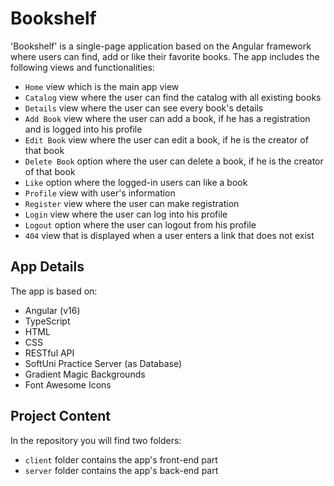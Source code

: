# Bookshelf

'Bookshelf' is a single-page application based on the Angular framework where users can find, add or like their favorite books. The app includes the following views and functionalities:

- `Home` view which is the main app view
- `Catalog` view where the user can find the catalog with all existing books
- `Details` view where the user can see every book's details
- `Add Book` view where the user can add a book, if he has a registration and is logged into his profile
- `Edit Book` view where the user can edit a book, if he is the creator of that book
- `Delete Book` option where the user can delete a book, if he is the creator of that book
- `Like` option where the logged-in users can like a book
- `Profile` view with user's information
- `Register` view where the user can make registration
- `Login` view where the user can log into his profile
- `Logout` option where the user can logout from his profile
- `404` view that is displayed when a user enters a link that does not exist

## App Details

The app is based on:

- Angular (v16)
- TypeScript
- HTML
- CSS
- RESTful API
- SoftUni Practice Server (as Database)
- Gradient Magic Backgrounds
- Font Awesome Icons

## Project Content

In the repository you will find two folders:

- `client` folder contains the app's front-end part
- `server` folder contains the app's back-end part

